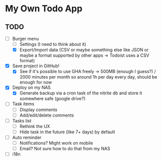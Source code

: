 # My Own Todo App

## TODO

- [ ] Burger menu
    - [ ] Settings (I need to think about it)
    - [x] Export/Import data (CSV or maybe something else like JSON or maybe a format supported by other apps -> Todoist
      uses a CSV format)
- [x] Save project in GitHub!
    - [x] See if it's possible to use GHA freely -> 500MB (enough I guess?) / 2000 minutes per month so around 1h per
      day every day, should be enough for now
- [x] Deploy on my NAS
    - [x] Generate backup via a cron task of the nitrite db and store it somewhere safe (google drive?)
- [ ] Task items
    - [ ] Display comments
    - [ ] Add/edit/delete comments
- [ ] Tasks list
    - [ ] Rethink the UX
    - [ ] Hide task in the future (like 7+ days) by default
- [ ] Auto reminder
    - [ ] Notifications? Might work on mobile
    - [ ] Email? Not sure how to do that from my NAS
- [ ] i18n